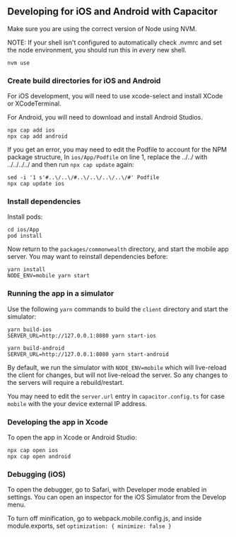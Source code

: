 ## Developing for iOS and Android with Capacitor

Make sure you are using the correct version of Node using NVM.

NOTE: If your shell isn't configured to automatically check .nvmrc and
set the node environment, you should run this in *every* new shell.

```
nvm use
```

### Create build directories for iOS and Android

For iOS development, you will need to use xcode-select and install
XCode or XCodeTerminal.

For Android, you will need to download and install Android Studios.

```
npx cap add ios
npx cap add android
```

If you get an error, you may need to edit the Podfile to account for
the NPM package structure, In `ios/App/Podfile` on line 1, replace the
../../ with ../../../../ and then run `npx cap update` again:

```
sed -i '1 s'#..\/..\/#..\/..\/..\/..\/#' Podfile
npx cap update ios
```

### Install dependencies

Install pods:

```
cd ios/App
pod install
```

Now return to the `packages/commonwealth` directory, and start the
mobile app server. You may want to reinstall dependencies before:

```
yarn install
NODE_ENV=mobile yarn start
```

### Running the app in a simulator

Use the following `yarn` commands to build the `client` directory
and start the simulator:

```
yarn build-ios
SERVER_URL=http://127.0.0.1:8080 yarn start-ios
```

```
yarn build-android
SERVER_URL=http://127.0.0.1:8080 yarn start-android
```

By default, we run the simulator with `NODE_ENV=mobile` which will
live-reload the client for changes, but will not live-reload the
server.  So any changes to the servers will require a rebuild/restart.

You may need to edit the `server.url` entry in `capacitor.config.ts`
for case `mobile` with the your device external IP address.

### Developing the app in Xcode

To open the app in Xcode or Android Studio:

```
npx cap open ios
npx cap open android
```

### Debugging (iOS)

To open the debugger, go to Safari, with Developer mode enabled in
settings. You can open an inspector for the iOS Simulator from the
Develop menu.

To turn off minification, go to webpack.mobile.config.js, and
inside module.exports, set `optimization: { minimize: false }`
